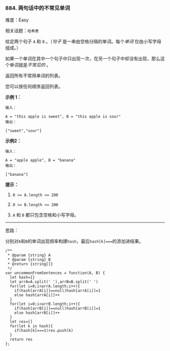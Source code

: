 ### 884. 两句话中的不常见单词

难度：Easy

相关话题：`哈希表`

给定两个句子 `A` 和 `B` 。（*句子* 是一串由空格分隔的单词。每个*单词* 仅由小写字母组成。）



如果一个单词在其中一个句子中只出现一次，在另一个句子中却没有出现，那么这个单词就是*不常见的* 。



返回所有不常用单词的列表。



您可以按任何顺序返回列表。












**示例 1：** 





```
输入：

A = "this apple is sweet", B = "this apple is sour"
输出：

["sweet","sour"]

```


**示例2：** 





```
输入：

A = "apple apple", B = "banana"
输出：

["banana"]

```






**提示：** 




1.  `0 <= A.length <= 200` 

2.  `0 <= B.length <= 200` 

3.  `A`  和 `B` 都只包含空格和小写字母。






-----

思路：

分别对`A`和`B`的单词出现频率构建`hash`，最后`hash[k]===`的添加进结果。


```
/**
 * @param {string} A
 * @param {string} B
 * @return {string[]}
 */
var uncommonFromSentences = function(A, B) {
  let hash={}
  let arrA=A.split(' '),arrB=B.split(' ')
  for(let i=0;i<arrA.length;i++){
    if(hash[arrA[i]]==null)hash[arrA[i]]=1
    else hash[arrA[i]]++
  }
  for(let i=0;i<arrB.length;i++){
    if(hash[arrB[i]]==null)hash[arrB[i]]=1
    else hash[arrB[i]]++
  }
  let res=[]
  for(let k in hash){
    if(hash[k]===1)res.push(k)
  }
  return res
};



```

